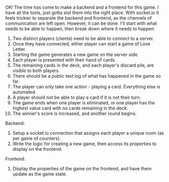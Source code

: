 OK! The time has come to make a backend and a frontend for this game. I have all the tools, just gotta slot them into the right place. With socket.io it feels trickier to separate the backend and frontend, as the channels of communication are left open. However, it can be done. I'll start with what needs to be able to happen, then break down where it needs to happen.

1. Two distinct players (clients) need to be able to connect to a server.
2. Once they have connected, either player can start a game of Love Letter.
3. Starting the game generates a new game on the server side.
4. Each player is presented with their hand of cards.
5. The remaining cards in the deck, and each player's discard pile, are visible to both players.
6. There should be a public text log of what has happened in the game so far.
7. The player can only take one action - playing a card. Everything else is automated.
8. A player should not be able to play a card if it is not their turn.
9. The game ends when one player is eliminated, or one player has the highest value card with no cards remaining in the deck.
10. The winner's score is increased, and another round begins.

Backend:

1. Setup a socket.io connection that assigns each player a unique room (as per game of counters).
2. Write the logic for creating a new game, then access its properties to display on the frontend.

Frontend:

1. Display the properties of the game on the frontend, and have them update as the game state.
